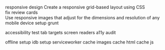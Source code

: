 responsive design
    Create a responsive grid-based layout using CSS        
        fix review cards        
    Use responsive images that adjust for the dimensions and resolution of any mobile device
        setup grunt    

accessibility
    test tab targets
    screen readers
    a11y audit

offline
    setup idb
    setup serviceworker
        cache images
        cache html
        cache js


